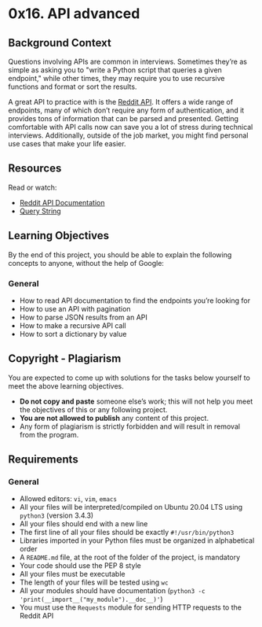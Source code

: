 # 0x16. API advanced

## Background Context

Questions involving APIs are common in interviews. Sometimes they’re as simple as asking you to "write a Python script that queries a given endpoint," while other times, they may require you to use recursive functions and format or sort the results.

A great API to practice with is the [Reddit API](https://www.reddit.com/dev/api/). It offers a wide range of endpoints, many of which don’t require any form of authentication, and it provides tons of information that can be parsed and presented. Getting comfortable with API calls now can save you a lot of stress during technical interviews. Additionally, outside of the job market, you might find personal use cases that make your life easier.

## Resources

Read or watch:

- [Reddit API Documentation](https://www.reddit.com/dev/api/)
- [Query String](https://en.wikipedia.org/wiki/Query_string)

## Learning Objectives

By the end of this project, you should be able to explain the following concepts to anyone, without the help of Google:

### General

- How to read API documentation to find the endpoints you’re looking for
- How to use an API with pagination
- How to parse JSON results from an API
- How to make a recursive API call
- How to sort a dictionary by value

## Copyright - Plagiarism

You are expected to come up with solutions for the tasks below yourself to meet the above learning objectives. 

- **Do not copy and paste** someone else’s work; this will not help you meet the objectives of this or any following project.
- **You are not allowed to publish** any content of this project.
- Any form of plagiarism is strictly forbidden and will result in removal from the program.

## Requirements

### General

- Allowed editors: `vi`, `vim`, `emacs`
- All your files will be interpreted/compiled on Ubuntu 20.04 LTS using `python3` (version 3.4.3)
- All your files should end with a new line
- The first line of all your files should be exactly `#!/usr/bin/python3`
- Libraries imported in your Python files must be organized in alphabetical order
- A `README.md` file, at the root of the folder of the project, is mandatory
- Your code should use the PEP 8 style
- All your files must be executable
- The length of your files will be tested using `wc`
- All your modules should have documentation (`python3 -c 'print(__import__("my_module").__doc__)'`)
- You must use the `Requests` module for sending HTTP requests to the Reddit API
